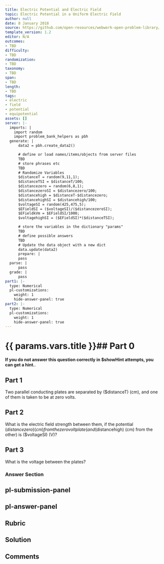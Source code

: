 ```yaml
---
title: Electric Potential and Electric Field
topic: Electric Potential in a Uniform Electric Field
author: null
date: 8 January 2018
source: https://github.com/open-resources/webwork-open-problem-library/tree/master/Contrib/BrockPhysics/College_Physics_Urone/19.Electric_Potential_and_Electric_Field/19-02.Electric_Potential_in_a_Uniform_Electric_Field/NU_U17_19_02_008.pg
template_version: 1.2
editor: N/A
outcomes:
- TBD
difficulty:
- TBD
randomization:
- TBD
taxonomy:
- TBD
span:
- TBD
length:
- TBD
tags:
- electric
- field
- potential
- equipotential
assets: []
server: |-
  imports: |
    import random
    import problem_bank_helpers as pbh
  generate: |
      data2 = pbh.create_data2()

      # define or load names/items/objects from server files
      TBD
      # store phrases etc
      TBD
      # Randomize Variables
      $distanceT = random(9,11,1);
      $distanceTSI = $distanceT/100;
      $distancezero = random(6,8,1);
      $distancezeroSI = $distancezero/100;
      $distancehigh = $distanceT-$distancezero;
      $distancehighSI = $distancehigh/100;
      $voltageSI = random(425,475,5);
      $EFieldSI = ($voltageSI)/($distancezeroSI);
      $EFieldkVm = $EFieldSI/1000;
      $voltagehighSI = ($EFieldSI)*($distanceTSI);

      # store the variables in the dictionary "params"
      TBD
      # define possible answers
      TBD
      # Update the data object with a new dict
      data.update(data2)
      prepare: |
      pass
  parse: |
      pass
  grade: |
      pass
part1: |-
  type: Numerical
  pl-customizations:
    weight: 1
    hide-answer-panel: true
part2: |-
  type: Numerical
  pl-customizations:
    weight: 1
    hide-answer-panel: true
---
```


# {{ params.vars.title }}## Part 0 
<b>If you do not answer this question correctly in $showHint attempts, you can get a hint.</b>. 
## Part 1 
Two parallel conducting plates are separated by ($distanceT) (cm), and one of them is taken to be at zero volts. 
## Part 2 
What is the electric field strength between them, if the potential ($distancezero) (cm) from the zero volt plate (and ($distancehigh) (cm) from the other) is ($voltageSI) (V)? 
## Part 3 
What is the voltage between the plates? 


### Answer Section 


## pl-submission-panel 


## pl-answer-panel 


## Rubric 


## Solution 


## Comments 


